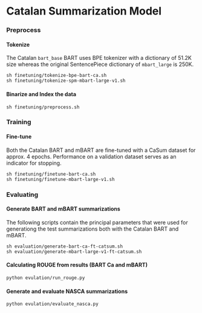 # Catalan Summarization Model

### Preprocess

#### Tokenize
The Catalan `bart_base` BART uses BPE tokenizer with a dictionary of 51.2K size whereas the original SentencePiece dictionary of `mbart_large` is 250K. 
```
sh finetuning/tokenize-bpe-bart-ca.sh 
sh finetuning/tokenize-spm-mbart-large-v1.sh
```

#### Binarize and Index the data
```
sh finetuning/preprocess.sh 
```

### Training

#### Fine-tune

Both the Catalan BART and mBART are fine-tuned with a CaSum dataset for approx. 4 epochs. Performance on a validation dataset serves as an indicator for stopping.

```
sh finetuning/finetune-bart-ca.sh 
sh finetuning/finetune-mbart-large-v1.sh
```

### Evaluating

#### Generate BART and mBART summarizations

The following scripts contain the principal parameters that were used for generationg the test summarizations both with the Catalan BART and mBART.
```
sh evaluation/generate-bart-ca-ft-catsum.sh
sh evaluation/generate-mbart-large-v1-ft-catsum.sh 
```

#### Calculating ROUGE from results (BART Ca and mBART)

```
python evulation/run_rouge.py
```

#### Generate and evaluate NASCA summarizations

```
python evulation/evaluate_nasca.py
```